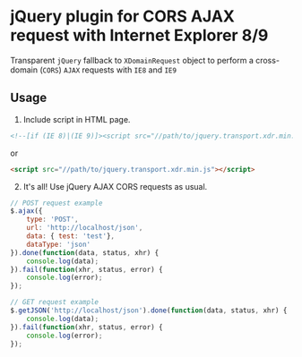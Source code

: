 # jQuery plugin for CORS AJAX request with Internet Explorer 8/9

Transparent `jQuery` fallback to `XDomainRequest` object to perform a cross-domain (`CORS`) `AJAX` requests with `IE8` and `IE9`

## Usage

1. Include script in HTML page.

``` html
<!--[if (IE 8)|(IE 9)]><script src="//path/to/jquery.transport.xdr.min.js"></script><![endif]-->
```
or
``` html
<script src="//path/to/jquery.transport.xdr.min.js"></script>
```

2. It's all! Use jQuery AJAX CORS requests as usual.

``` js
// POST request example
$.ajax({
    type: 'POST',
    url: 'http://localhost/json',
    data: { test: 'test'},
    dataType: 'json'
}).done(function(data, status, xhr) {
    console.log(data);
}).fail(function(xhr, status, error) {
    console.log(error);
});

// GET request example
$.getJSON('http://localhost/json').done(function(data, status, xhr) {
    console.log(data);
}).fail(function(xhr, status, error) {
    console.log(error);
});
```
